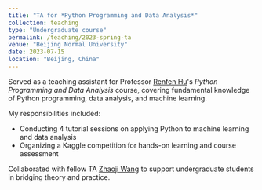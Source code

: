 ```yaml
---
title: "TA for *Python Programming and Data Analysis*"
collection: teaching
type: "Undergraduate course"
permalink: /teaching/2023-spring-ta
venue: "Beijing Normal University"
date: 2023-07-15
location: "Beijing, China"
---
```


Served as a teaching assistant for Professor [Renfen Hu](http://irishu.cn/)'s *Python Programming and Data Analysis* course, covering fundamental knowledge of Python programming, data analysis, and machine learning.

My responsibilities included:

- Conducting 4 tutorial sessions on applying Python to machine learning and data analysis
- Organizing a Kaggle competition for hands-on learning and course assessment

Collaborated with fellow TA [Zhaoji Wang](https://www.linkedin.com/in/zhaoji-wang/) to support undergraduate students in bridging theory and practice.